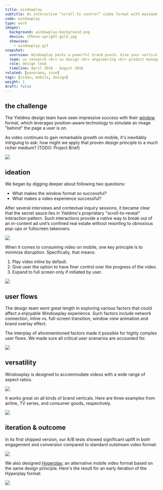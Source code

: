 ```yaml
---
title: windowplay
subtitle: An interactive “scroll to control” video format with maximum brand exposure.
code: windowplay
type: work
images:
  background: windowplay-background.png
  device: iPhone-upright-gold.jpg
  showcase: 
    - windowplay.gif
snapshot:
  overview: Windowplay packs a powerful brand punch. Give your vertical, horizontal, or square video assets the added bonus of complementary brand imagery and CTA overlay. The surrounding brand imagery is revealed bit by bit as customers scroll the page, creating the simulation of an image "behind" the page. This eye-catching effect increases engagement with advertising campaign, making sure the brand leaves a lasting impression.
  team: ux research <br> ux design <br> engineering <br> product management <br> a/b testing
  role: design lead
  timeline: April 2016 - August 2016
related: [panorama, zine]
tags: [video, mobile, design]
weight: 1
draft: false
---
```


## the challenge

The Yieldmo design team have seen impressive success with their [window](https://formats.yieldmo.com/#/demo/window) format, which leverages position-aware technology to simulate an image "behind" the page a user is on. 

As video continues to gain remarkable growth on mobile, it's inevitably intriguing to ask: how might we apply that proven design principle to a much richer medium? (TODO: Project Brief)

<div><img src="/work/windowplay/windowplay-components.gif"></div>

## ideation

We began by digging deeper about following two questions: 

* What makes the window format so successful? 
* What makes a video experience successful?

After several interviews and contextual inquiry sessions, it became clear that the secret sauce lies in Yieldmo's proprietary "scroll-to-reveal" interaction pattern. Such interactions provide a native way to break out of an in-content ad unit’s confined real estate without resorting to obnoxious pop-ups or fullscreen takeovers.

<div><img src="/work/windowplay/x-ray-sequence.jpg"></div>

When it comes to consuming video on mobile, one key principle is to minimize disruption. Specifically, that means:

1. Play video inline by default. 
2. Give user the option to have finer control over the progress of the video.
3. Expand to full screen only if initiated by user.

<div><img src="/work/windowplay/mobile-video-ux.png"></div>

## user flows

The design team went great length in exploring various factors that could affect a enjoyable Windowplay experience. Such factors include network connection, inline vs. full-screen transition, window view animation and brand overlay effect. 

The interplay of aforementioned factors made it possible for highly complex user flows. We made sure all critical user scenarios are accounted for.

<div><img src="/work/windowplay/user-flows.jpg"></div>

## versatility

Windowplay is designed to accommodate videos with a wide range of aspect ratios. 

<div><img src="/work/windowplay/anatomy.jpg"></div>

It works great on all kinds of brand verticals. Here are three examples from airline, TV series, and consumer goods, respectively.

<div><img src="/work/windowplay/brands.png"></div>

## iteration & outcome

In its first shipped version, our A/B tests showed significant uplift in both engagement and conversion compared to standard outstream video format:

<div><img src="/work/windowplay/windowplay-outcome.png"></div>

We also designed [Hyperplay](https://formats.yieldmo.com/#/demo/hyperplay), an alternative mobile video format based on the same design principle. Here's the result for an early iteration of the Hyperplay format:

<div><img src="/work/windowplay/hyperplay-outcome.png"></div>